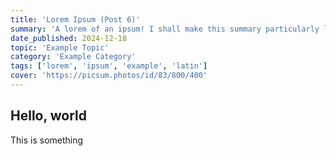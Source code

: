 ```yaml
---
title: 'Lorem Ipsum (Post 6)'
summary: 'A lorem of an ipsum! I shall make this summary particularly long, because I want to see how it will format. This shall be the longest summary of all time! Behold, the length of a summary never seen before, gaze upon its greatness, and you too shall be blessed with such great length of this summary!'
date_published: 2024-12-18
topic: 'Example Topic'
category: 'Example Category'
tags: ['lorem', 'ipsum', 'example', 'latin']
cover: 'https://picsum.photos/id/83/800/400'
---
```


## Hello, world

This is something
